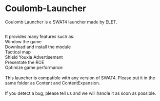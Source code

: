 # Coulomb-Launcher
Coulomb Launcher is a SWAT4 launcher made by ELET.</br></br>

It provides many features such as:</br>
Window the game</br>
Download and install the module</br>
Tactical map</br>
Shield Youxia Advertisement</br>
Presentate the ROE</br>
Optimize game performance</br>
</br>
This launcher is compatible with any version of SWAT4. Please put it in the same folder as Content and ContentExpansion.</br>
</br>
If you detect a bug, please tell us and we will handle it as soon as possible.
